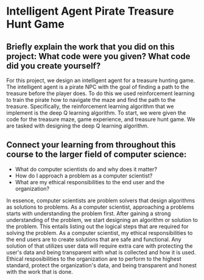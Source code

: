 # Intelligent Agent Pirate Treasure Hunt Game

## Briefly explain the work that you did on this project: What code were you given? What code did you create yourself?

For this project, we design an intelligent agent for a treasure hunting game. The intelligent agent is a pirate NPC with the goal of finding a path to the treasure before the player does. To do this we used reinforcement learning to train the pirate how to navigate the maze and find the path to the treasure. Specifically, the reinforcement learning algorithm that we implement is the deep Q learning algorithm. To start, we were given the code for the treasure maze, game experience, and treasure hunt game. We are tasked with designing the deep Q learning algorithm. 

## Connect your learning from throughout this course to the larger field of computer science:
* What do computer scientists do and why does it matter?
* How do I approach a problem as a computer scientist?
* What are my ethical responsibilities to the end user and the organization?

In essence, computer scientists are problem solvers that design algorithms as solutions to problems. As a computer scientist, approaching a problems starts with understanding the problem first. After gaining a strong understanding of the problem, we start designing an algorithm or solution to the problem. This entails listing out the logical steps that are required for solving the problem. As a computer scientist, my ethical responsibilities to the end users are to create solutions that are safe and functional. Any solution of that utilizes user data will require extra care with protecting the user's data and being transparent with what is collected and how it is used. Ethical resposibilities to the organization are to perform to the highest standard, protect the organization's data, and being transparent and honest with the work that is done.
